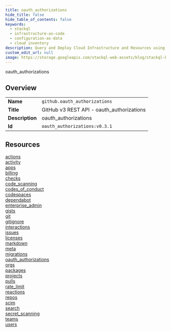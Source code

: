 ```yaml
---
title: oauth_authorizations
hide_title: false
hide_table_of_contents: false
keywords:
  - stackql
  - infrastructure-as-code
  - configuration-as-data
  - cloud inventory
description: Query and Deploy Cloud Infrastructure and Resources using SQL
custom_edit_url: null
image: https://storage.googleapis.com/stackql-web-assets/blog/stackql-blog-post-featured-image.png
---
```

oauth_authorizations  
    

## Overview
<table><tbody>
<tr><td><b>Name</b></td><td><code>github.oauth_authorizations</code></td></tr>
<tr><td><b>Title</b></td><td>GitHub v3 REST API - oauth_authorizations</td></tr>
<tr><td><b>Description</b></td><td>oauth_authorizations</td></tr>
<tr><td><b>Id</b></td><td><code>oauth_authorizations:v0.3.1</code></td></tr>
</tbody></table>

## Resources
<div class="row">
<div class="providerDocColumn">
<a href="/providers/github/oauth_authorizations/actions/">actions</a><br />
<a href="/providers/github/oauth_authorizations/activity/">activity</a><br />
<a href="/providers/github/oauth_authorizations/apps/">apps</a><br />
<a href="/providers/github/oauth_authorizations/billing/">billing</a><br />
<a href="/providers/github/oauth_authorizations/checks/">checks</a><br />
<a href="/providers/github/oauth_authorizations/code_scanning/">code_scanning</a><br />
<a href="/providers/github/oauth_authorizations/codes_of_conduct/">codes_of_conduct</a><br />
<a href="/providers/github/oauth_authorizations/codespaces/">codespaces</a><br />
<a href="/providers/github/oauth_authorizations/dependabot/">dependabot</a><br />
<a href="/providers/github/oauth_authorizations/enterprise_admin/">enterprise_admin</a><br />
<a href="/providers/github/oauth_authorizations/gists/">gists</a><br />
<a href="/providers/github/oauth_authorizations/git/">git</a><br />
<a href="/providers/github/oauth_authorizations/gitignore/">gitignore</a><br />
<a href="/providers/github/oauth_authorizations/interactions/">interactions</a><br />
<a href="/providers/github/oauth_authorizations/issues/">issues</a><br />
<a href="/providers/github/oauth_authorizations/licenses/">licenses</a><br />
</div>
<div class="providerDocColumn">
<a href="/providers/github/oauth_authorizations/markdown/">markdown</a><br />
<a href="/providers/github/oauth_authorizations/meta/">meta</a><br />
<a href="/providers/github/oauth_authorizations/migrations/">migrations</a><br />
<a href="/providers/github/oauth_authorizations/oauth_authorizations/">oauth_authorizations</a><br />
<a href="/providers/github/oauth_authorizations/orgs/">orgs</a><br />
<a href="/providers/github/oauth_authorizations/packages/">packages</a><br />
<a href="/providers/github/oauth_authorizations/projects/">projects</a><br />
<a href="/providers/github/oauth_authorizations/pulls/">pulls</a><br />
<a href="/providers/github/oauth_authorizations/rate_limit/">rate_limit</a><br />
<a href="/providers/github/oauth_authorizations/reactions/">reactions</a><br />
<a href="/providers/github/oauth_authorizations/repos/">repos</a><br />
<a href="/providers/github/oauth_authorizations/scim/">scim</a><br />
<a href="/providers/github/oauth_authorizations/search/">search</a><br />
<a href="/providers/github/oauth_authorizations/secret_scanning/">secret_scanning</a><br />
<a href="/providers/github/oauth_authorizations/teams/">teams</a><br />
<a href="/providers/github/oauth_authorizations/users/">users</a><br />
</div>
</div>
